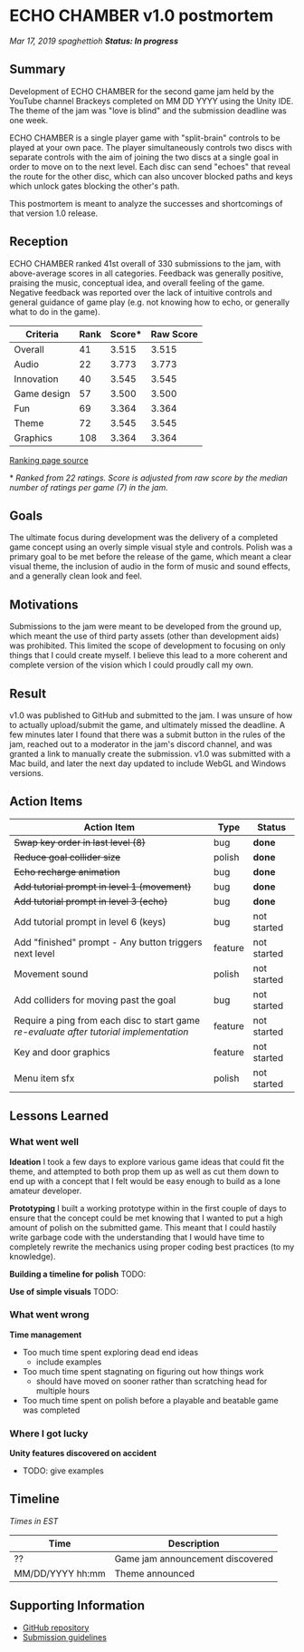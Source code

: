 

# ECHO CHAMBER v1.0 postmortem

*Mar 17, 2019
spaghettioh
**Status: In progress***

## Summary

Development of ECHO CHAMBER for the second game jam held by the YouTube channel Brackeys completed on MM DD YYYY using the Unity IDE. The theme of the jam was "love is blind" and the submission deadline was one week.

ECHO CHAMBER is a single player game with "split-brain" controls to be played at your own pace. The player simultaneously controls two discs with separate controls with the aim of joining the two discs at a single goal in order to move on to the next level. Each disc can send "echoes" that reveal the route for the other disc, which can also uncover blocked paths and keys which unlock gates blocking the other's path.

This postmortem is meant to analyze the successes and shortcomings of that version 1.0 release.

## Reception

ECHO CHAMBER ranked 41st overall of 330 submissions to the jam, with above-average scores in all categories. Feedback was generally positive, praising the music, conceptual idea, and overall feeling of the game. Negative feedback was reported over the lack of intuitive controls and general guidance of game play (e.g. not knowing how to echo, or generally what to do in the game).

| Criteria	 | Rank	| Score*| Raw Score|
| ----------- | ---- | ----- | --- |
| Overall | 41 | 3.515 | 3.515 |
| Audio | 22 | 3.773 | 3.773 |
| Innovation | 40 | 3.545 | 3.545 |
| Game design | 57 | 3.500 | 3.500 |
| Fun | 69 | 3.364 | 3.364 |
| Theme | 72 | 3.545 | 3.545 |
| Graphics | 108 | 3.364 | 3.364 |

[Ranking page source](https://itch.io/jam/brackeys-2/rate/374979)

\* *Ranked from 22 ratings. Score is adjusted from raw score by the median number of ratings per game (7) in the jam.*

## Goals

The ultimate focus during development was the delivery of a completed game concept using an overly simple visual style and controls. Polish was a primary goal to be met before the release of the game, which meant a clear visual theme, the inclusion of audio in the form of music and sound effects, and a generally clean look and feel.

## Motivations

Submissions to the jam were meant to be developed from the ground up, which meant the use of third party assets (other than development aids) was prohibited. This limited the scope of development to focusing on only things that I could create myself. I believe this lead to a more coherent and complete version of the vision which I could proudly call my own.

## Result

v1.0 was published to GitHub and submitted to the jam. I was unsure of how to actually upload/submit the game, and ultimately missed the deadline. A few minutes later I found that there was a submit button in the rules of the jam, reached out to a moderator in the jam's discord channel, and was granted a link to manually create the submission. v1.0 was submitted with a Mac build, and later the next day updated to include WebGL and Windows versions.

## Action Items

| Action Item | Type | Status |
| ----------- | ---- | -----|
| ~~Swap key order in last level (8)~~ | bug | **done** |
| ~~Reduce goal collider size~~ | polish | **done** |
| ~~Echo recharge animation~~ | bug | **done** |
| ~~Add tutorial prompt in level 1 (movement)~~ | bug | **done** |
| ~~Add tutorial prompt in level 3 (echo)~~ | bug | **done** |
| Add tutorial prompt in level 6 (keys) | bug | not started |
| Add "finished" prompt - Any button triggers next level | feature | not started |
| Movement sound | polish | not started |
| Add colliders for moving past the goal | bug | not started |
| Require a ping from each disc to start game *re-evaluate after tutorial implementation* | feature | not started |
| Key and door graphics | feature | not started |
| Menu item sfx | polish | not started |

## Lessons Learned

### What went well

**Ideation**
I took a few days to explore various game ideas that could fit the theme, and attempted to both prop them up as well as cut them down to end up with a concept that I felt would be easy enough to build as a lone amateur developer.

**Prototyping**
I built a working prototype within in the first couple of days to ensure that the concept could be met knowing that I wanted to put a high amount of polish on the submitted game. This meant that I could hastily write garbage code with the understanding that I would have time to completely rewrite the mechanics using proper coding best practices (to my knowledge).

**Building a timeline for polish**
TODO:

**Use of simple visuals**
TODO:

### What went wrong
**Time management**
* Too much time spent exploring dead end ideas
	* include examples
* Too much time spent stagnating on figuring out how things work
	* should have moved on sooner rather than scratching head for multiple hours
* Too much time spent on polish before a playable and beatable game was completed

### Where I got lucky
**Unity features discovered on accident**
* TODO: give examples

## Timeline
*Times in EST*

| Time  | Description |
| ----- | ----------- |
| ?? | Game jam announcement discovered |
| MM/DD/YYYY hh:mm | Theme announced |

## Supporting Information

* [GitHub repository](https://github.com/spaghettioh/brackeys-game-jam)
* [Submission guidelines](https://itch.io/jam/brackeys-2)
